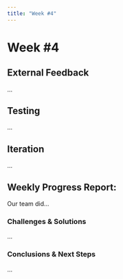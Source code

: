 ```yaml
---
title: "Week #4"
---
```


# **Week #4**

## **External Feedback**

...

## **Testing**

...

## **Iteration**

...

## **Weekly Progress Report**:

Our team did...

### **Challenges & Solutions**

...

### **Conclusions & Next Steps**

...
